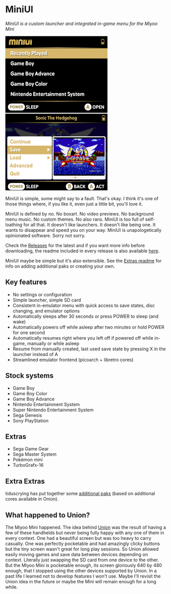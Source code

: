 # MiniUI

_MiniUI is a custom launcher and integrated in-game menu for the Miyoo Mini_

<img src="github/main.png" width=320 /> <img src="github/menu.png" width=320 />

MiniUI is simple, some might say to a fault. That's okay. I think it's one of those things where, if you like it, even just a little bit, you'll love it.

MiniUI is defined by no. No boxart. No video previews. No background menu music. No custom themes. No also rans. MiniUI is too full of self-loathing for all that. It doesn't like launchers. It doesn't like being one. It wants to disappear and speed you on your way. MiniUI is unapologetically opinionated software. Sorry not sorry. 

Check the [Releases](https://github.com/shauninman/MiniUI/releases) for the latest and if you want more info before downloading, the readme included in every release is also available [here](https://github.com/shauninman/MiniUI/tree/main/skeleton). 

MiniUI maybe be simple but it's also extensible. See the [Extras readme](https://github.com/shauninman/MiniUI/tree/main/extras) for info on adding additional paks or creating your own.

## Key features

- No settings or configuration
- Simple launcher, simple SD card
- Consistent in-emulator menu with quick access to save states, disc changing, and emulator options
- Automatically sleeps after 30 seconds or press POWER to sleep (and wake)
- Automatically powers off while asleep after two minutes or hold POWER for one second
- Automatically resumes right where you left off if powered off while in-game, manually or while asleep
- Resume from manually created, last used save state by pressing X in the launcher instead of A
- Streamlined emulator frontend (picoarch + libretro cores)

## Stock systems

- Game Boy
- Game Boy Color
- Game Boy Advance
- Nintendo Entertainment System
- Super Nintendo Entertainment System
- Sega Genesis
- Sony PlayStation

## Extras

- Sega Game Gear
- Sega Master System
- Pokémon mini
- TurboGrafx-16

## Extra Extras

tiduscrying has put together some [additional paks](https://github.com/tiduscrying/MiniUI-Extra-Extras) (based on additional cores available in Onion).

## What happened to Union?

The Miyoo Mini happened. The idea behind [Union](https://github.com/shauninman/Union) was the result of having a few of these handhelds but never being fully happy with any one of them in every context. One had a beautiful screen but was too heavy to carry casually. One was perfectly pocketable and had amazingly clicky buttons but the tiny screen wasn't great for long play sessions. So Union allowed easily moving games and save data between devices depending on context. Literally just swapping the SD card from one device to the other. But the Miyoo Mini is pocketable enough, its screen gloriously 640 by 480 enough, that I stopped using the other devices supported by Union. In a past life I learned not to develop features I won't use. Maybe I'll revisit the Union idea in the future or maybe the Mini will remain enough for a long while.
